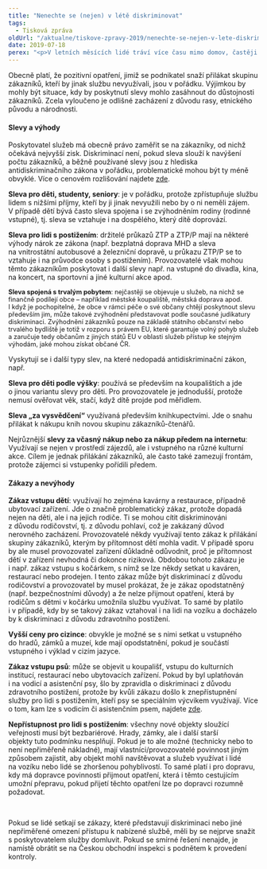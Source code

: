```yaml
---
title: "Nenechte se (nejen) v létě diskriminovat"
tags:
  - Tisková zpráva
oldUrl: "/aktualne/tiskove-zpravy-2019/nenechte-se-nejen-v-lete-diskriminovat"
date: 2019-07-18
perex: "<p>V letních měsících lidé tráví více času mimo domov, častěji využívají různé služby poskytující kulturní či sportovní vyžití. Chodí na koupaliště a plovárny, navštěvují hrady a zámky, cestují a ubytovávají se, častěji chodí do kaváren a restaurací. Provozovatelé a poskytovatelé služeb se je snaží přilákat různými slevami či výhodami, někdy naopak poskytnutí služeb omezují určitými zákazy.</p>"
---
```


<!-- imported from the old website -->

<p>Obecně platí, že pozitivní opatření, jimiž se podnikatel snaží přilákat skupinu zákazníků, kteří by jinak službu nevyužívali, jsou v pořádku. Výjimkou by mohly být situace, kdy by poskytnutí slevy mohlo zasáhnout do důstojnosti zákazníků. Zcela vyloučeno je odlišné zacházení z důvodu rasy, etnického původu a národnosti.</p> <h4>Slevy a výhody</h4> <p>Poskytovatel služeb má obecně právo zaměřit se na zákazníky, od nichž očekává nejvyšší zisk. Diskriminací není, pokud sleva slouží k navýšení počtu zákazníků, a běžně používané slevy jsou z hlediska antidiskriminačního zákona v pořádku, problematické mohou být ty méně obvyklé. Více o cenovém rozlišování najdete <a href="https://www.ochrance.cz/fileadmin/user_upload/DISKRIMINACE/Doporuceni/Doporuceni-Cenove_rozlisovani_158-2010-JKV.pdf" target="_blank">zde</a>.</p> <p><b>Sleva pro děti, studenty, seniory</b>: je v pořádku, protože zpřístupňuje službu lidem s nižšími příjmy, kteří by ji jinak nevyužili nebo by o ni neměli zájem. V případě dětí bývá často sleva spojena i se zvýhodněním rodiny (rodinné vstupné), tj. sleva se vztahuje i na dospělého, který dítě doprovází.</p> <p><b>Sleva pro lidi s postižením</b>: držitelé průkazů ZTP a ZTP/P mají na některé výhody nárok ze zákona (např. bezplatná doprava MHD a sleva na vnitrostátní autobusové a železniční dopravě, u průkazu ZTP/P se to vztahuje i na průvodce osoby s postižením). Provozovatelé však mohou těmto zákazníkům poskytovat i další slevy např. na vstupné do divadla, kina, na koncert, na sportovní a jiné kulturní akce apod.</p> <p><span style="font-size: 12.8px;"><b>Sleva spojená s trvalým pobytem</b>: nejčastěji se objevuje u služeb, na nichž se finančně podílejí obce – například městské koupaliště, městská doprava apod. I když je pochopitelné, že obce v rámci péče o své občany chtějí poskytnout slevu především jim, může takové zvýhodnění představovat podle současné judikatury diskriminaci. Zvýhodnění zákazníků pouze na základě státního občanství nebo trvalého bydliště je totiž v rozporu s právem EU, které garantuje volný pohyb služeb a zaručuje tedy občanům z jiných států EU v oblasti služeb přístup ke stejným výhodám, jaké mohou získat občané ČR.</span></p> <p>Vyskytují se i další typy slev, na které nedopadá antidiskriminační zákon, např.</p><p><b>Sleva pro děti podle výšky</b>: používá se především na koupalištích a jde o jinou variantu slevy pro děti. Pro provozovatele je jednodušší, protože nemusí ověřovat věk, stačí, když dítě projde pod měřidlem. </p><p><b>Sleva „za vysvědčení“</b> využívaná především knihkupectvími. Jde o snahu přilákat k nákupu knih novou skupinu zákazníků-čtenářů. </p><p> Nejrůznější <b>slevy za včasný nákup nebo za nákup předem na internetu</b>: Využívají se nejen v prostředí zájezdů, ale i vstupného na různé kulturní akce. Cílem je jednak přilákání zákazníků, ale často také zamezují frontám, protože zájemci si vstupenky pořídili předem.</p> <h4>Zákazy a nevýhody</h4> <p><b>Zákaz vstupu dětí</b>: využívají ho zejména kavárny a restaurace, případně ubytovací zařízení. Jde o značně problematický zákaz, protože dopadá nejen na děti, ale i na jejich rodiče. Ti se mohou cítit diskriminováni z důvodu rodičovství, tj. z důvodu pohlaví, což je zakázaný důvod nerovného zacházení. Provozovatelé někdy využívají tento zákaz k přilákání skupiny zákazníků, kterým by přítomnost dětí mohla vadit. V případě sporu by ale musel provozovatel zařízení důkladně odůvodnit, proč je přítomnost dětí v zařízení nevhodná či dokonce riziková. Obdobou tohoto zákazu je i např. zákaz vstupu s kočárkem, s nímž se lze někdy setkat u kaváren, restaurací nebo prodejen. I tento zákaz může být diskriminací z důvodu rodičovství a provozovatel by musel prokázat, že je zákaz opodstatněný (např. bezpečnostními důvody) a že nelze přijmout opatření, která by rodičům s dětmi v kočárku umožnila službu využívat. To samé by platilo i v případě, kdy by se takový zákaz vztahoval i na lidi na vozíku a docházelo by k diskriminaci z důvodu zdravotního postižení.</p> <p><b>Vyšší ceny pro cizince</b>: obvykle je možné se s nimi setkat u vstupného do hradů, zámků a muzeí, kde mají opodstatnění, pokud je součástí vstupného i výklad v cizím jazyce.</p> <p><b>Zákaz vstupu psů</b>: může se objevit u koupališť, vstupu do kulturních institucí, restaurací nebo ubytovacích zařízení. Pokud by byl uplatňován i na vodicí a asistenční psy, šlo by zpravidla o diskriminaci z důvodu zdravotního postižení, protože by kvůli zákazu došlo k znepřístupnění služby pro lidi s postižením, kteří psy se speciálním výcvikem využívají. Více o tom, kam lze s vodicím či asistenčním psem, najdete <a href="https://www.ochrance.cz/fileadmin/user_upload/Letaky/Vodici-a-asistencni-psi.pdf" target="_blank">zde</a>.</p> <p><b>Nepřístupnost pro lidi s postižením</b>: všechny nové objekty sloužící veřejnosti musí být bezbariérové. Hrady, zámky, ale i další starší objekty tuto podmínku nesplňují. Pokud je to ale možné (technicky nebo to není nepřiměřeně nákladné), mají vlastníci/provozovatelé povinnost jiným způsobem zajistit, aby objekt mohli navštěvovat a služeb využívat i lidé na vozíku nebo lidé se zhoršenou pohyblivostí. To samé platí i pro dopravu, kdy má dopravce povinnosti přijmout opatření, která i těmto cestujícím umožní přepravu, pokud přijetí těchto opatření lze po dopravci rozumně požadovat.</p> <p>   </p><p>Pokud se lidé setkají se zákazy, které představují diskriminaci nebo jiné nepřiměřené omezení přístupu k nabízené službě, měli by se nejprve snažit s poskytovatelem služby domluvit. Pokud se smírné řešení nenajde, je namístě obrátit se na Českou obchodní inspekci s podnětem k provedení kontroly.</p>

